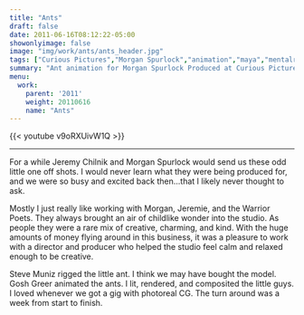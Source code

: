 ```yaml
---
title: "Ants"
draft: false
date: 2011-06-16T08:12:22-05:00
showonlyimage: false
image: "img/work/ants/ants_header.jpg"
tags: ["Curious Pictures","Morgan Spurlock","animation","maya","mentalray","aftereffects"]
summary: "Ant animation for Morgan Spurlock Produced at Curious Pictures"
menu:
  work:
    parent: '2011'
    weight: 20110616
    name: "Ants"
---
```


{{< youtube v9oRXUivW1Q >}}

---


For a while Jeremy Chilnik and Morgan Spurlock would send us these odd little one off shots. I would never learn what they were being produced for, and we were so busy and excited back then...that I likely never thought to ask.

Mostly I just really like working with Morgan, Jeremie, and the Warrior Poets. They always brought an air of childlike wonder into the studio. As people they were a rare mix of creative, charming, and kind. With the huge amounts of money flying around in this business, it was a pleasure to work with a director and producer who helped the studio feel calm and relaxed enough to be creative.

Steve Muniz rigged the little ant. I think we may have bought the model. Gosh Greer animated the ants. I lit, rendered, and composited the little guys. I loved whenever we got a gig with photoreal CG. The turn around was a week from start to finish.
